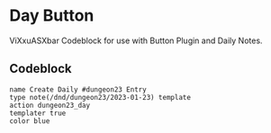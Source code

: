 # Day Button

ViXxuASXbar Codeblock for use with Button Plugin and Daily Notes.

## Codeblock
```button
name Create Daily #dungeon23 Entry
type note(/dnd/dungeon23/2023-01-23) template
action dungeon23_day
templater true
color blue
```